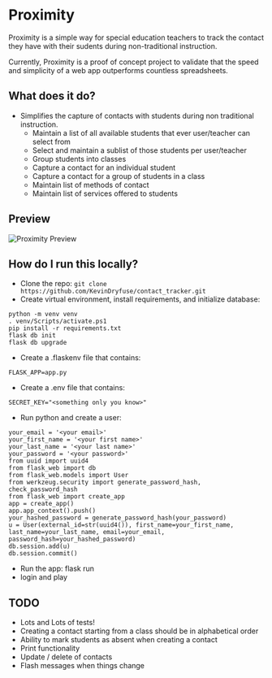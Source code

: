 # Proximity
Proximity is a simple way for special education teachers to track the contact they have with their sudents during non-traditional instruction.

Currently, Proximity is a proof of concept project to validate that the speed and simplicity of a web app outperforms countless spreadsheets.

## What does it do?
* Simplifies the capture of contacts with students during non traditional instruction.
    * Maintain a list of all available students that ever user/teacher can select from
    * Select and maintain a sublist of those students per user/teacher
    * Group students into classes
    * Capture a contact for an individual student
    * Capture a contact for a group of students in a class
    * Maintain list of methods of contact
    * Maintain list of services offered to students

## Preview

![Proximity Preview](https://static.wixstatic.com/media/4cfec4_ef42c91cd56c4359a3aad27046772495~mv2.png)

## How do I run this locally?
* Clone the repo: `git clone https://github.com/KevinDryfuse/contact_tracker.git`
* Create virtual environment, install requirements, and initialize database:
```
python -m venv venv
. venv/Scripts/activate.ps1
pip install -r requirements.txt
flask db init
flask db upgrade
```
* Create a .flaskenv file that contains:
```
FLASK_APP=app.py
```
* Create a .env file that contains:
```
SECRET_KEY="<something only you know>"
```
* Run python and create a user:
```
your_email = '<your email>'
your_first_name = '<your first name>'
your_last_name = '<your last name>'
your_password = '<your password>'
from uuid import uuid4
from flask_web import db
from flask_web.models import User
from werkzeug.security import generate_password_hash, check_password_hash
from flask_web import create_app
app = create_app()
app.app_context().push()
your_hashed_password = generate_password_hash(your_password)
u = User(external_id=str(uuid4()), first_name=your_first_name, last_name=your_last_name, email=your_email, password_hash=your_hashed_password)
db.session.add(u)
db.session.commit()
```
* Run the app: flask run
* login and play

## TODO
* Lots and Lots of tests!
* Creating a contact starting from a class should be in alphabetical order
* Ability to mark students as absent when creating a contact
* Print functionality
* Update / delete of contacts
* Flash messages when things change
